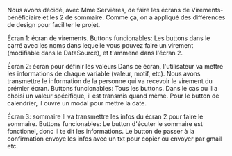 Nous avons décidé, avec Mme Servières, de faire les écrans de Virements-bénéficiaire 
et les 2 de sommaire. Comme ça, on a appliqué des différences de design pour faciliter le
projet. 

Écran 1: écran de virements. 
Buttons funcionables:
Les buttons dans le carré avec les noms dans lequelle vous pouvez faire un virement 
(modifiable dans le DataSource), et t'ammene dans l'écran 2.

Écran 2: écran pour définir les valeurs
Dans ce écran, l'utilisateur va mettre les informations de chaque variable (valeur, motif, 
etc). Nous avons transmettre le information de la personne qui va recevoir le virement du
prémier écran.
Buttons funcionables:
Tous les buttons. Dans le cas ou il a choisi un valeur spécifique, il est transmis quand même.
Pour le button de calendrier, il ouvre un modal pour mettre la date.

Écran 3: sommaire
Il va transmettre les infos du écran 2 pour faire le sommaire. 
Buttons funcionables:
Le button d'écuter le sommaire est fonctionel, donc il te dit les informations.
Le button de passer à la confirmation envoye les infos avec un txt pour copier ou envoyer
par gmail etc.


